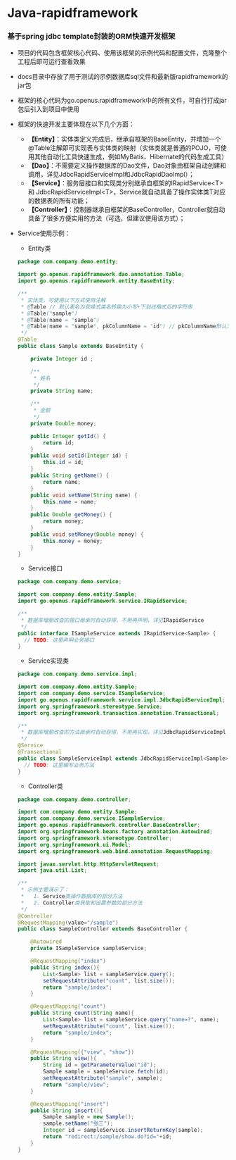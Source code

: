 # Java-rapidframework
### 基于spring jdbc template封装的ORM快速开发框架

- 项目的代码包含框架核心代码、使用该框架的示例代码和配置文件，克隆整个工程后即可运行查看效果

- docs目录中存放了用于测试的示例数据库sql文件和最新版rapidframework的jar包

- 框架的核心代码为go.openus.rapidframework中的所有文件，可自行打成jar包后引入到项目中使用

- 框架的快速开发主要体现在以下几个方面：
  - **【Entity】**：实体类定义完成后，继承自框架的BaseEntity，并增加一个@Table注解即可实现表与实体类的映射（实体类就是普通的POJO，可使用其他自动化工具快速生成，例如MyBatis、Hibernate的代码生成工具）
  - **【Dao】**：不需要定义操作数据库的Dao文件，Dao对象由框架自动创建和调用，详见JdbcRapidServiceImpl和JdbcRapidDaoImpl）；
  - **【Service】**：服务层接口和实现类分别继承自框架的IRapidService&lt;T&gt; 和 JdbcRapidServiceImpl&lt;T&gt;，Service就自动具备了操作实体类T对应的数据表的所有功能；
  - **【Controller】**：控制器继承自框架的BaseController，Controller就自动具备了很多方便实用的方法（可选，但建议使用该方式）；


- Service使用示例：

  - Entity类

  ```java
  package com.company.demo.entity;

  import go.openus.rapidframework.dao.annotation.Table;
  import go.openus.rapidframework.entity.BaseEntity;

  /**
   * 实体类，可使用以下方式使用注解
   * @Table // 默认表名为驼峰式类名转换为小写+下划线格式后的字符串
   * @Table("sample")
   * @Table(name = "sample")
   * @Table(name = "sample", pkColumnName = "id") // pkColumnName默认为id
   */
  @Table
  public class Sample extends BaseEntity {

      private Integer id ;

      /**
       * 姓名
       */
      private String name;

      /**
       * 金额
       */
      private Double money;

      public Integer getId() {
          return id;
      }
      public void setId(Integer id) {
          this.id = id;
      }
      public String getName() {
          return name;
      }
      public void setName(String name) {
          this.name = name;
      }
      public Double getMoney() {
          return money;
      }
      public void setMoney(Double money) {
          this.money = money;
      }
  }
  ```

  - Service接口

  ```java
  package com.company.demo.service;

  import com.company.demo.entity.Sample;
  import go.openus.rapidframework.service.IRapidService;

  /**
   * 数据库增删改查的接口继承时自动获得，不用再声明，详见IRapidService
   */
  public interface ISampleService extends IRapidService<Sample> {
    // TODO: 这里声明业务接口
  }
  ```

  - Service实现类

  ```java
  package com.company.demo.service.impl;

  import com.company.demo.entity.Sample;
  import com.company.demo.service.ISampleService;
  import go.openus.rapidframework.service.impl.JdbcRapidServiceImpl;
  import org.springframework.stereotype.Service;
  import org.springframework.transaction.annotation.Transactional;

  /**
   * 数据库增删改查的方法继承时自动获得，不用再实现，详见JdbcRapidServiceImpl
   */
  @Service
  @Transactional
  public class SampleServiceImpl extends JdbcRapidServiceImpl<Sample> implements ISampleService{
    // TODO: 这里编写业务方法
  }
  ```

  - Controller类

  ```java
  package com.company.demo.controller;

  import com.company.demo.entity.Sample;
  import com.company.demo.service.ISampleService;
  import go.openus.rapidframework.controller.BaseController;
  import org.springframework.beans.factory.annotation.Autowired;
  import org.springframework.stereotype.Controller;
  import org.springframework.ui.Model;
  import org.springframework.web.bind.annotation.RequestMapping;

  import javax.servlet.http.HttpServletRequest;
  import java.util.List;

  /**
   * 示例主要演示了：
   *   1. Service类操作数据库的部分方法
   *   2. Controller类获取和设置参数的部分方法
   */
  @Controller
  @RequestMapping(value="/sample")
  public class SampleController extends BaseController {

      @Autowired
      private ISampleService sampleService;

      @RequestMapping("index")
      public String index(){
          List<Sample> list = sampleService.query();
          setRequestAttribute("count", list.size());
          return "sample/index";
      }

      @RequestMapping("count")
      public String count(String name){
          List<Sample> list = sampleService.query("name=?", name);
          setRequestAttribute("count", list.size());
          return "sample/index";
      }

      @RequestMapping({"view", "show"})
      public String view(){
          String id = getParameterValue("id");
          Sample sample = sampleService.fetch(id);
          setRequestAttribute("sample", sample);
          return "sample/view";
      }

      @RequestMapping("insert")
      public String insert(){
          Sample sample = new Sample();
          sample.setName("张三");
          Integer id = sampleService.insertReturnKey(sample);
          return "redirect:/sample/show.do?id="+id;
      }
  }
  ```
